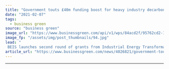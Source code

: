 ```yaml
---
title: "Government touts £40m funding boost for heavy industry decarbonisation projects"
date: "2021-02-07"
tags: 
  - business green
source: "business green"
image_url: "https://www.businessgreen.com/api/v1/wps/84acd2f/95762cd2-1c6b-4aee-bafc-27ac9ab60d76/3/port-talbot-steel-iStock-1199439178-185x114.jpg"
image_fp: "/assets/img/post_thumbnails/94.jpg"
lead: "
 BEIS launches second round of grants from Industrial Energy Transformation Fund to support heavy industrial decarbonisation projects ..."
article_url: "https://www.businessgreen.com/news/4026821/government-touts-gbp40m-heavy-industry-decarbonisation-funding"
---
```


---
